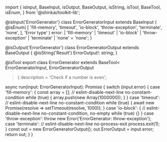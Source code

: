 import {
  isInput,
  BaseInput,
  isOutput,
  BaseOutput,
  isString,
  isTool,
  BaseTool,
  isEnum,
} from '@shinkai/toolkit-lib';

@isInput('ErrorGenerator')
class ErrorGeneratorInput extends BaseInput {
  @isEnum(
    [
      'fill-memory',
      'timeout',
      'io-block',
      'throw-exception',
      'terminate',
      'none',
    ],
    'Error type'
  )
  error:
    | 'fill-memory'
    | 'timeout'
    | 'io-block'
    | 'throw-exception'
    | 'terminate'
    | 'none' = 'none';
}

@isOutput('ErrorGenerator')
class ErrorGeneratorOutput extends BaseOutput {
  @isString('Result')
  ErrorOutput!: string;
}

@isTool
export class ErrorGenerator extends BaseTool<
  ErrorGeneratorInput,
  ErrorGeneratorOutput
> {
  description = 'Check if a number is even';

  async run(input: ErrorGeneratorInput): Promise<ErrorGeneratorOutput> {
    switch (input.error) {
      case 'fill-memory': {
        const array = [];
        // eslint-disable-next-line no-constant-condition
        while (true) {
          array.push(new Array(1000000));
        }
      }
      case 'timeout':
        // eslint-disable-next-line no-constant-condition
        while (true) {
          await new Promise(resolve => setTimeout(resolve, 1000));
        }
      case 'io-block': {
        // eslint-disable-next-line no-constant-condition, no-empty
        while (true) {}
      }
      case 'throw-exception':
        throw new Error('ErrorGenerator: throw-exception');
      case 'terminate':
        // eslint-disable-next-line no-process-exit
        process.exit(1);
    }
    const out = new ErrorGeneratorOutput();
    out.ErrorOutput = input.error;
    return out;
  }
}
